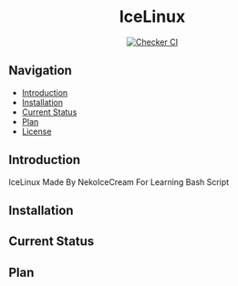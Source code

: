 <h1 align="center">IceLinux</h1>

<div align="center">
	<a href="https://github.com/NekoIceCream/IceLinux/actions">
		<img src="https://github.com/NekoIceCream/IceLinux/actions/workflows/checker-ci.yml/badge.svg" alt="Checker CI" />
	</a>
</div>

## Navigation
- [Introduction](#introduction)
- [Installation](#installation)
- [Current Status](#Current-Status)
- [Plan](#Plan)
- [License](https://github.com/NekoIceCream/IceLinux/blob/main/LICENSE.md)

## Introduction
IceLinux Made By NekoIceCream For Learning Bash Script

## Installation

## Current Status

## Plan

